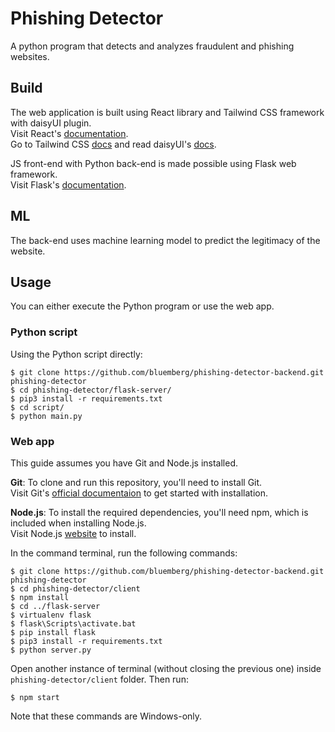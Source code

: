 # Phishing Detector

A python program that detects and analyzes fraudulent and phishing websites.

## Build
The web application is built using React library and Tailwind CSS framework with daisyUI plugin.\
Visit React's [documentation](https://react.dev/reference/react).\
Go to Tailwind CSS [docs](https://tailwindcss.com/docs/) and read daisyUI's [docs](https://daisyui.com/docs).

JS front-end with Python back-end is made possible using Flask web framework.\
Visit Flask's [documentation](https://flask.palletsprojects.com/en/).

## ML
The back-end uses machine learning model to predict the legitimacy of the website.

## Usage
You can either execute the Python program or use the web app.

### Python script
Using the Python script directly:

    $ git clone https://github.com/bluemberg/phishing-detector-backend.git phishing-detector
    $ cd phishing-detector/flask-server/
    $ pip3 install -r requirements.txt
    $ cd script/
    $ python main.py
    
### Web app
This guide assumes you have Git and Node.js installed.

**Git**: To clone and run this repository, you'll need to install Git.\
Visit Git's [official documentaion](https://git-scm.com/book/en/v2/Getting-Started-Installing-Git) to get started with installation.

**Node.js**: To install the required dependencies, you'll need npm, which is included when installing Node.js.\
Visit Node.js [website](https://nodejs.org/en/download) to install.

In the command terminal, run the following commands:

    $ git clone https://github.com/bluemberg/phishing-detector-backend.git phishing-detector
    $ cd phishing-detector/client
    $ npm install
    $ cd ../flask-server
    $ virtualenv flask
    $ flask\Scripts\activate.bat
    $ pip install flask
    $ pip3 install -r requirements.txt
    $ python server.py
    
Open another instance of terminal (without closing the previous one) inside `phishing-detector/client` folder. Then run:
    
    $ npm start

Note that these commands are Windows-only.
